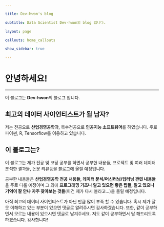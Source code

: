 ```yaml
---

title: Dev-hwon's blog

subtitle: Data Scientist Dev-hwon의 blog 입니다.

layout: page

callouts: home_callouts

show_sidebar: true

---
```


안녕하세요!
===========

---

이 블로그는 **Dev-hwon**의 블로그 입니다.

최고의 데이터 사이언티스트가 될 남자?
-------------------------------------

저는 전공으로 **산업경영공학과**, 복수전공으로 **인공지능 소프트웨어**를 하였습니다. 주로 파이썬, R, Tensorflow를 이용하고 있습니다.

이 블로그는?
------------

이 블로그는 제가 전공 및 코딩 공부를 하면서 공부한 내용들, 프로젝트 및 여러 데이터 분석한 결과들, 논문 리뷰등을 블로그에 올릴 예정입니다.

공부한 내용들은 **산업경영공학 전공 내용들, 데이터 분석/머신러닝/딥러닝 관련 내용들**을 주로 다룰 예정이며 그 외에 **프로그래밍 기초나 알고 있으면 좋은 팁들, 알고 있으나 기억이 잘 안나 자주 찾아보는 것들**(이건 제가 다시 볼라고...)을 올릴 예정입니다.

아직 최고의 데이터 사이언티스트가 아닌 만큼 많이 부족 할 수 있습니다. 혹시 제가 잘 못 이해하고 있는 부분이 있으면 댓글로 알려주시면 감사하겠습니다. 또한, 같이 공부하면서 모르는 내용이 있으시면 댓글로 남겨주세요. 저도 같이 공부하면서 답 해드리도록 하겠습니다. 감사합니다!
